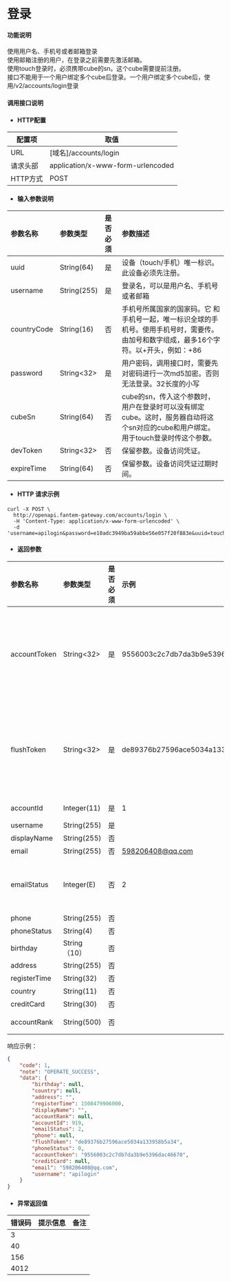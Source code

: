 # 登录

#### 功能说明

使用用户名、手机号或者邮箱登录  
使用邮箱注册的用户，在登录之前需要先激活邮箱。  
使用touch登录时，必须携带cube的sn。这个cube需要提前注册。  
接口不能用于一个用户绑定多个cube后登录。一个用户绑定多个cube后，使用/v2/accounts/login登录

#### 调用接口说明

* #### HTTP配置

| 配置项 | 取值 |
| --- | --- |
| URL | \[域名\]/accounts/login |
| 请求头部 | application/x-www-form-urlencoded |
| HTTP方式 | POST |

* #### 输入参数说明

| 参数名称 | 参数类型 | 是否必须 | 参数描述 |
| :--- | :--- | :--- | :--- |
| uuid | String\(64\) | 是 | 设备（touch/手机）唯一标识。此设备必须先注册。 |
| username | String\(255\) | 是 | 登录名，可以是用户名、手机号或者邮箱 |
| countryCode | String\(16\) | 否 | 手机号所属国家的国家码。它 和手机号一起，唯一标识全球的手机号。使用手机号时，需要传。由加号和数字组成，最多16个字符。以+开头，例如：+86 |
| password | String&lt;32&gt; | 是 | 用户密码，调用接口时，需要先对密码进行一次md5加密。否则无法登录。32长度的小写 |
| cubeSn | String\(64\) | 否 | cube的sn，传入这个参数时，用户在登录时可以没有绑定cube。这时，服务器自动将这个sn对应的cube和用户绑定。用于touch登录时传这个参数。 |
| devToken | String&lt;32&gt; | 否 | 保留参数。设备访问凭证。 |
| expireTime | String\(64\) | 否 | 保留参数。设备访问凭证过期时间。 |

* #### HTTP 请求示例

```
curl -X POST \
  http://openapi.fantem-gateway.com/accounts/login \
  -H 'Content-Type: application/x-www-form-urlencoded' \
  -d 'username=apilogin&password=e10adc3949ba59abbe56e057f20f883e&uuid=touchfjsljdfksdjfksdfsdfsdfsdfs234sdfsd&cubeSn=A01011725020927'
```

* #### 返回参数

| 参数名称 | 参数类型 | 是否必须 | 示例 | 描述 |
| :--- | :--- | :--- | :--- | :--- |
| accountToken | String&lt;32&gt; | 是 | 9556003c2c7db7da3b9e5396dac46670 | 登录的accessToken，用户登录信息凭证。此token存在有效期。过期后需要使用refreshToken刷新token，或者重新登录。 |
| flushToken | String&lt;32&gt; | 是 | de89376b27596ace5034a133958b5a34 | 登录的refreshToken，用来生产新的accessToken和refreshToken。refreshToken也存在有效期，过期后需要重新登录。 |
| accountId | Integer\(11\) | 是 | 1 | 用户ID。ft\_account.id |
| username | String\(255\) | 是 |  | 用户名 |
| displayName | String\(255\) | 否 |  | 用户昵称 |
| email | String\(255\) | 否 | 598206408@qq.com | 邮件 |
| emailStatus | Integer\(E\) | 否 | 2 | 邮件状态,， 1：未验证邮箱；2：已验证邮箱；3：超时未验证邮箱 |
| phone | String\(255\) | 否 |  | 电话号码 |
| phoneStatus | String\(4\) | 否 |  | 电话号码状态 |
| birthday | String（10） | 否 |  | 生日 |
| address | String\(255\) | 否 |  | 地址 |
| registerTime | String\(32\) | 否 |  | 注册时间 |
| country | String\(11\) | 否 |  | 国家 |
| creditCard | String\(30\) | 否 |  | creditCard |
| accountRank | String\(500\) | 否 |  | 用户组，多个值用&分割 |

响应示例：

```json
{
    "code": 1,
    "note": "OPERATE_SUCCESS",
    "data": {
        "birthday": null,
        "country": null,
        "address": "",
        "registerTime": 1508479906000,
        "displayName": "",
        "accountRank": null,
        "accountId": 919,
        "emailStatus": 2,
        "phone": null,
        "flushToken": "de89376b27596ace5034a133958b5a34",
        "phoneStatus": 0,
        "accountToken": "9556003c2c7db7da3b9e5396dac46670",
        "creditCard": null,
        "email": "598206408@qq.com",
        "username": "apilogin"
    }
}
```

* #### 异常返回值

| 错误码 | 提示信息 | 备注 |
| --- | --- | --- |
| 3 |  |  |
| 40 |  |  |
| 156 |  |  |
| 4012 |  |  |



